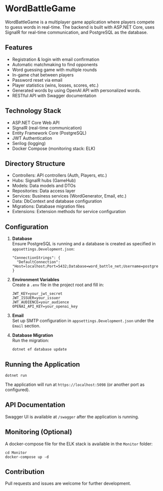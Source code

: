 # WordBattleGame

WordBattleGame is a multiplayer game application where players compete to guess words in real-time. The backend is built with ASP.NET Core, uses SignalR for real-time communication, and PostgreSQL as the database.

## Features

- Registration & login with email confirmation
- Automatic matchmaking to find opponents
- Word guessing game with multiple rounds
- In-game chat between players
- Password reset via email
- Player statistics (wins, losses, scores, etc.)
- Generated words by using OpenAI API with personalized words.
- RESTful API with Swagger documentation

## Technology Stack

- ASP.NET Core Web API
- SignalR (real-time communication)
- Entity Framework Core (PostgreSQL)
- JWT Authentication
- Serilog (logging)
- Docker Compose (monitoring stack: ELK)

## Directory Structure

- Controllers: API controllers (Auth, Players, etc.)
- Hubs: SignalR hubs (GameHub)
- Models: Data models and DTOs
- Repositories: Data access layer
- Services: Business services (WordGenerator, Email, etc.)
- Data: DbContext and database configuration
- Migrations: Database migration files
- Extensions: Extension methods for service configuration

## Configuration

1. **Database**  
   Ensure PostgreSQL is running and a database is created as specified in `appsettings.Development.json`:

   ```
   "ConnectionStrings": {
     "DefaultConnection": "Host=localhost;Port=5432;Database=word_battle_net;Username=postgres;Password=postgres"
   }
   ```

2. **Environment Variables**  
   Create a `.env` file in the project root and fill in:

   ```
   JWT_KEY=your_jwt_secret
   JWT_ISSUER=your_issuer
   JWT_AUDIENCE=your_audience
   OPENAI_API_KEY=your_openai_key
   ```

3. **Email**  
   Set up SMTP configuration in `appsettings.Development.json` under the `Email` section.

4. **Database Migration**  
   Run the migration:
   ```
   dotnet ef database update
   ```

## Running the Application

```
dotnet run
```

The application will run at `https://localhost:5098` (or another port as configured).

## API Documentation

Swagger UI is available at `/swagger` after the application is running.

## Monitoring (Optional)

A docker-compose file for the ELK stack is available in the `Monitor` folder:

```
cd Monitor
docker-compose up -d
```

## Contribution

Pull requests and issues are welcome for further development.
